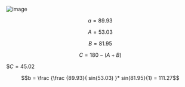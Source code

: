 ![image](https://github.com/user-attachments/assets/639cae9d-d1ca-44de-83af-103b0b513ebd)

$$a = 89.93$$

$$A = 53.03$$

$$B = 81.95$$

$$C = 180 - (A + B)$$

$$C = 45.02$

$$b = \frac {\frac {89.93}{ sin(53.03) }* sin(81.95}{1} = 111.27$$


